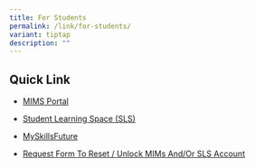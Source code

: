 ```yaml
---
title: For Students
permalink: /link/for-students/
variant: tiptap
description: ""
---
```

<h2><strong>Quick Link</strong></h2>
<ul data-tight="true" class="tight">
<li>
<p><a href="https://idp.mims.moe.gov.sg/nidp/app/login" rel="noopener nofollow" target="_blank">MIMS Portal</a>
<br>
</p>
</li>
<li>
<p><a href="https://vle.learning.moe.edu.sg/login" rel="noopener nofollow" target="_blank">Student Learning Space (SLS)</a>
<br>
</p>
</li>
<li>
<p><a href="https://www.myskillsfuture.gov.sg/content/portal/en/index.html" rel="noopener nofollow" target="_blank">MySkillsFuture</a>
<br>
</p>
</li>
<li>
<p><a href="https://form.gov.sg/68665167a0c01e561d4e6081" rel="noopener nofollow" target="_blank">Request Form To Reset / Unlock MIMs And/Or SLS Account</a>
</p>
<p></p>
</li>
</ul>
<p></p>